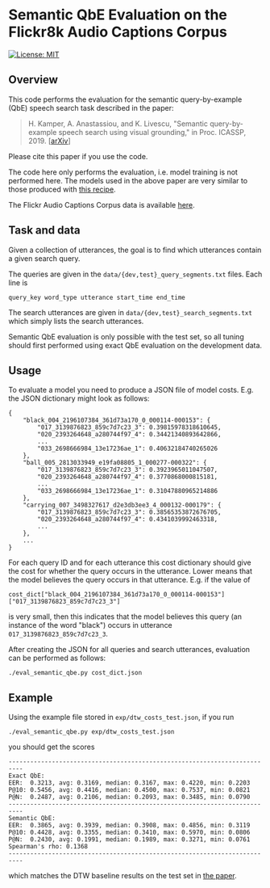 # Semantic QbE Evaluation on the Flickr8k Audio Captions Corpus

[![License: MIT](https://img.shields.io/badge/License-MIT-blue.svg)](license.md)


## Overview

This code performs the evaluation for the semantic query-by-example (QbE)
speech search task described in the paper:

> H. Kamper, A. Anastassiou, and K. Livescu, "Semantic query-by-example speech
> search using visual grounding," in Proc. ICASSP, 2019.
> [[arXiv](https://arxiv.org/abs/1904.07078)]

Please cite this paper if you use the code.

The code here only performs the evaluation, i.e. model training is not
performed here. The models used in the above paper are very similar to those
produced with [this
recipe](https://github.com/kamperh/recipe_semantic_flickraudio).

The Flickr Audio Captions Corpus data is available
[here](https://groups.csail.mit.edu/sls/downloads/flickraudio/).


## Task and data

Given a collection of utterances, the goal is to find which utterances contain
a given search query.

The queries are given in the `data/{dev,test}_query_segments.txt` files. Each
line is

    query_key word_type utterance start_time end_time

The search utterances are given in `data/{dev,test}_search_segments.txt` which
simply lists the search utterances.

Semantic QbE evaluation is only possible with the test set, so all tuning
should first performed using exact QbE evaluation on the development data.


## Usage

To evaluate a model you need to produce a JSON file of model costs. E.g. the
JSON dictionary might look as follows:

    {
        "black_004_2196107384_361d73a170_0_000114-000153": {
            "017_3139876823_859c7d7c23_3": 0.39815978318610645, 
            "020_2393264648_a280744f97_4": 0.34421340893642866, 
            ...
            "033_2698666984_13e17236ae_1": 0.40632184740265026
        }, 
        "ball_005_2813033949_e19fa08805_1_000277-000322": {
            "017_3139876823_859c7d7c23_3": 0.3923965011047507, 
            "020_2393264648_a280744f97_4": 0.3770868000815181,
            ...
            "033_2698666984_13e17236ae_1": 0.31047880965214886
        }, 
        "carrying_007_3498327617_d2e3db3ee3_4_000132-000179": {
            "017_3139876823_859c7d7c23_3": 0.38565353872676705, 
            "020_2393264648_a280744f97_4": 0.4341039992463318,
            ...
        },
        ...
    }

For each query ID and for each utterance this cost dictionary should give the
cost for whether the query occurs in the utterance. Lower means that the model
believes the query occurs in that utterance. E.g. if the value of

    cost_dict["black_004_2196107384_361d73a170_0_000114-000153"]["017_3139876823_859c7d7c23_3"]

is very small, then this indicates that the model believes this query (an
instance of the word "black") occurs in utterance
`017_3139876823_859c7d7c23_3`.

After creating the JSON for all queries and search utterances, evaluation can
be performed as follows:

    ./eval_semantic_qbe.py cost_dict.json


## Example

Using the example file stored in `exp/dtw_costs_test.json`, if you run

    ./eval_semantic_qbe.py exp/dtw_costs_test.json

you should get the scores

    --------------------------------------------------------------------------
    Exact QbE:
    EER:  0.3213, avg: 0.3169, median: 0.3167, max: 0.4220, min: 0.2203
    P@10: 0.5456, avg: 0.4416, median: 0.4500, max: 0.7537, min: 0.0821
    P@N:  0.2487, avg: 0.2106, median: 0.2093, max: 0.3485, min: 0.0790
    --------------------------------------------------------------------------
    Semantic QbE:
    EER:  0.3865, avg: 0.3939, median: 0.3908, max: 0.4856, min: 0.3119
    P@10: 0.4428, avg: 0.3355, median: 0.3410, max: 0.5970, min: 0.0806
    P@N:  0.2430, avg: 0.1991, median: 0.1989, max: 0.3271, min: 0.0761
    Spearman's rho: 0.1368
    --------------------------------------------------------------------------

which matches the DTW baseline results on the test set in [the
paper](https://arxiv.org/abs/1904.07078).


